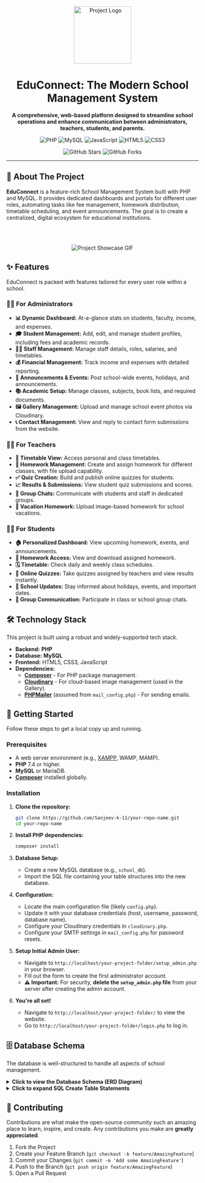 <div align="center">

<!-- 
    TODO: 
    1. Replace 'https://your-logo-url.com/logo.png' with a URL to your project's logo. 
    A simple, clean logo works best. You can upload it to your GitHub repo and use the raw link.
-->
<img src="https://your-logo-url.com/logo.png" alt="Project Logo" width="150"/>

# EduConnect: The Modern School Management System

**A comprehensive, web-based platform designed to streamline school operations and enhance communication between administrators, teachers, students, and parents.**

<p>
    <img src="https://img.shields.io/badge/PHP-777BB4?style=for-the-badge&logo=php&logoColor=white" alt="PHP">
    <img src="https://img.shields.io/badge/MySQL-4479A1?style=for-the-badge&logo=mysql&logoColor=white" alt="MySQL">
    <img src="https://img.shields.io/badge/JavaScript-F7DF1E?style=for-the-badge&logo=javascript&logoColor=black" alt="JavaScript">
    <img src="https://img.shields.io/badge/HTML5-E34F26?style=for-the-badge&logo=html5&logoColor=white" alt="HTML5">
    <img src="https://img.shields.io/badge/CSS3-1572B6?style=for-the-badge&logo=css3&logoColor=white" alt="CSS3">
</p>

<p>
    <!-- 
        TODO: 
        2. Replace 'your-repo-name' with the actual name of your GitHub repository.
    -->
    <img src="https://img.shields.io/github/stars/Sanjeev-k-11/your-repo-name?style=social" alt="GitHub Stars">
    <img src="https://img.shields.io/github/forks/Sanjeev-k-11/your-repo-name?style=social" alt="GitHub Forks">
 </p>

</div>

---

## 🌟 About The Project

**EduConnect** is a feature-rich School Management System built with PHP and MySQL. It provides dedicated dashboards and portals for different user roles, automating tasks like fee management, homework distribution, timetable scheduling, and event announcements. The goal is to create a centralized, digital ecosystem for educational institutions.

<br>



<br>

<div align="center">

<!-- 
    TODO: 
    4. This is the most important part for "animation"! 
    Record a short GIF of your application's main dashboard or key features.
    Upload it to your repo and replace the URL below.
    Tools like Giphy Capture, ScreenToGif, or Kap are great for this.
-->
![Project Showcase GIF](https://your-gif-url.com/dashboard-showcase.gif)

</div>

## ✨ Features

EduConnect is packed with features tailored for every user role within a school.

### 👨‍💼 For Administrators

*   **📊 Dynamic Dashboard:** At-a-glance stats on students, faculty, income, and expenses.
*   **🎓 Student Management:** Add, edit, and manage student profiles, including fees and academic records.
*   **👨‍🏫 Staff Management:** Manage staff details, roles, salaries, and timetables.
*   **💰 Financial Management:** Track income and expenses with detailed reporting.
*   **📢 Announcements & Events:** Post school-wide events, holidays, and announcements.
*   **📚 Academic Setup:** Manage classes, subjects, book lists, and required documents.
*   **🖼️ Gallery Management:** Upload and manage school event photos via Cloudinary.
*   **📞 Contact Management:** View and reply to contact form submissions from the website.

### 👩‍🏫 For Teachers

*   **📅 Timetable View:** Access personal and class timetables.
*   **📝 Homework Management:** Create and assign homework for different classes, with file upload capability.
*   **✅ Quiz Creation:** Build and publish online quizzes for students.
*   **📈 Results & Submissions:** View student quiz submissions and scores.
*   **💬 Group Chats:** Communicate with students and staff in dedicated groups.
*   **🌴 Vacation Homework:** Upload image-based homework for school vacations.

### 🧑‍🎓 For Students

*   **🏠 Personalized Dashboard:** View upcoming homework, events, and announcements.
*   **📘 Homework Access:** View and download assigned homework.
*   **🗓️ Timetable:** Check daily and weekly class schedules.
*   **🧠 Online Quizzes:** Take quizzes assigned by teachers and view results instantly.
*   **📣 School Updates:** Stay informed about holidays, events, and important dates.
*   **💬 Group Communication:** Participate in class or school group chats.

## 🛠️ Technology Stack

This project is built using a robust and widely-supported tech stack.

*   **Backend:** **PHP**
*   **Database:** **MySQL**
*   **Frontend:** HTML5, CSS3, JavaScript
*   **Dependencies:**
    *   [**Composer**](https://getcomposer.org/) - For PHP package management.
    *   [**Cloudinary**](https://cloudinary.com/) - For cloud-based image management (used in the Gallery).
    *   [**PHPMailer**](https://github.com/PHPMailer/PHPMailer) (assumed from `mail_config.php`) - For sending emails.

## 🚀 Getting Started

Follow these steps to get a local copy up and running.

### Prerequisites

*   A web server environment (e.g., [XAMPP](https://www.apachefriends.org/index.html), WAMP, MAMP).
*   **PHP** 7.4 or higher.
*   **MySQL** or MariaDB.
*   **[Composer](https://getcomposer.org/download/)** installed globally.

### Installation

1.  **Clone the repository:**
    ```bash
    git clone https://github.com/Sanjeev-k-11/your-repo-name.git
    cd your-repo-name
    ```

2.  **Install PHP dependencies:**
    ```bash
    composer install
    ```

3.  **Database Setup:**
    *   Create a new MySQL database (e.g., `school_db`).
    *   Import the SQL file containing your table structures into the new database.

4.  **Configuration:**
    *   Locate the main configuration file (likely `config.php`).
    *   Update it with your database credentials (host, username, password, database name).
    *   Configure your Cloudinary credentials in `cloudinary.php`.
    *   Configure your SMTP settings in `mail_config.php` for password resets.

5.  **Setup Initial Admin User:**
    *   Navigate to `http://localhost/your-project-folder/setup_admin.php` in your browser.
    *   Fill out the form to create the first administrator account.
    *   **⚠️ Important:** For security, **delete the `setup_admin.php` file** from your server after creating the admin account.

6.  **You're all set!**
    *   Navigate to `http://localhost/your-project-folder/` to view the website.
    *   Go to `http://localhost/your-project-folder/login.php` to log in.

## 🗄️ Database Schema

The database is well-structured to handle all aspects of school management.

<details>
<summary><strong>Click to view the Database Schema (ERD Diagram)</strong></summary>

<br>

<!-- 
    TODO: 
    5. This is highly recommended for a professional README.
    Use a tool like dbdiagram.io or diagrams.net to create an ERD (Entity-Relationship Diagram) from your SQL schema.
    Export it as a PNG or SVG, upload it to your repo, and replace the URL below.
-->
![ERD Diagram](https://your-image-url.com/erd_diagram.png)

</details>

<details>
<summary><strong>Click to expand SQL Create Table Statements</strong></summary>

```sql
-- Table: admissions_details
CREATE TABLE admissions_details (
    id INT(11) NOT NULL PRIMARY KEY,
    photo_url TEXT DEFAULT NULL,
    pdf_url VARCHAR(512) DEFAULT NULL,
    created_at TIMESTAMP NOT NULL DEFAULT CURRENT_TIMESTAMP ON UPDATE CURRENT_TIMESTAMP
);

-- Table: admissions_settings
CREATE TABLE admissions_settings (
    setting_key VARCHAR(255) NOT NULL PRIMARY KEY,
    setting_value TEXT DEFAULT NULL
);

-- ... (and so on for all your other tables)
-- Paste the rest of your SQL schema here to keep it tidy.

CREATE TABLE vacation_homework (
    id INT(11) NOT NULL PRIMARY KEY AUTO_INCREMENT,
    class_name VARCHAR(50) NOT NULL,
    subject_name VARCHAR(100) NOT NULL,
    image_url VARCHAR(255) NOT NULL,
    display_order INT(11) NOT NULL DEFAULT 0,
    created_at TIMESTAMP NOT NULL DEFAULT CURRENT_TIMESTAMP
);
```

</details>

## 🤝 Contributing

Contributions are what make the open-source community such an amazing place to learn, inspire, and create. Any contributions you make are **greatly appreciated**.

1.  Fork the Project
2.  Create your Feature Branch (`git checkout -b feature/AmazingFeature`)
3.  Commit your Changes (`git commit -m 'Add some AmazingFeature'`)
4.  Push to the Branch (`git push origin feature/AmazingFeature`)
5.  Open a Pull Request
